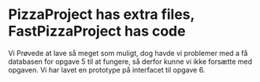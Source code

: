 # PizzaProject has extra files, FastPizzaProject has code

Vi Prøvede at lave så meget som muligt, dog havde vi problemer med a få databasen for opgave 5 til at fungere, så derfor kunne vi ikke forsætte med opgaven. Vi har lavet en prototype på interfacet til opgave 6. 
